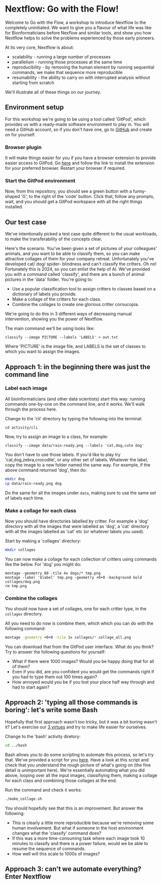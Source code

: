# Nextflow: Go with the Flow!

Welcome to Go with the Flow, a workshop to introduce Nextflow to the completely uninitiated. We want to give you a flavour of what life was like for Bionformaticians before Nexflow and similar tools, and show you how Nextflow helps to solve the problems experienced by those early pioneers.

At its very core, Nextflow is about:

 - scalability - running a large number of processes
 - parallelism - running those processes at the same time
 - reproducibility - by removing the human element by running sequential commands, we make that sequence more reproducible
 - resumability - the ability to carry on with interrupted analysis without starting from scratch

We'll illustrate all of these things on our journey.

## Environment setup

For this workshop we're going to be using a tool called 'GitPod', which provides us with a ready-made software environment to play in. You will need a GitHub account, so if you don't have one, go to [GitHub](https://github.com/) and create on for yourself.

### Browser plugin

It will make things easier for you if you have a browser extension to provide easier access to GitPod. Go [here](https://www.gitpod.io/docs/configure/user-settings/browser-extension) and follow the link to install the extension for your preferred browser. Restart your browser if required.

### Start the GitPod environment

Now, from this repository, you should see a green button with a funny-shaped 'G', to the right of the 'code' button. Click that, follow any prompts, wait, and you should get a GitPod workspace with all the right things installed.

## Our test case

We've intentionally picked a test case quite different to the usual workloads, to make the transferability of the concepts clear. 

Here's the scenario. You've been given a set of pictures of your colleagues' animals, and you want to be able to classify them, so you can make attractive collages of them for your company retreat. Unfortunately you've developed cat/ dog/ spider- blindness and can't classify the critters. Oh no! Fortunately this is 2024, so you can enlist the help of AI. We've provided you with a command called 'classify', and there are a bunch of animal pictures in the 'data' folder. You're going to:

 - Use a popular classification tool to assign critters to classes based on a dictionary of labels you provide.
 - Make a collage of the critters for each class.
 - Combine the collages to create one glorious critter cornucopia.

We're going to do this in 3 different ways of decreasing manual intervention, showing you the power of Nextflow. 

The main command we'll be using looks like:

```
classify --image PICTURE --labels 'LABELS' > out.txt
```

Where 'PICTURE' is the image file, and LABELS is the set of classes to which you want to assign the images.

## Approach 1: in the beginning there was just the command line

### Label each image

All bioinformaticians (and other data scientists) start this way: running commands one-by-one on the command line, and it works. We'll walk through the process here.

Change to the 'cli' directory by typing the following into the terminal:

```
cd activity/cli
```

Now, try to assign an image to a class, for example: 

```
classify --image data/rain-ready.png --labels 'cat,dog,cute dog'
```

You don't have to use those labels. If you'd like to play try 'cat,dog,zebra,crocodile', or any other set of labels. Whatever the label, copy the image to a new folder named the same way. For example, if the above command returned 'dog', then do:

```bash
mkdir dog
cp data/rain-ready.png dog
```

Do the same for all the images under `data`, making sure to use the same set of labels each time. 

### Make a collage for each class

Now you should have directories labelled by critter. For example a 'dog' directory with all the images that were labelled as 'dog', a 'cat' directory with all the images labelled as 'cat' etc (or whatever labels you used).

Start by making a 'collages' directory:

```bash
mkdir collages
```

You can now make a collage for each collection of critters using commands like the below. For 'dog' you might do:

```
montage -geometry 80 -tile 4x dogs/* tmp.png
montage -label '$label' tmp.png -geometry +0+0 -background Gold collages/dog.png
rm tmp.png
```

### Combine the collages

You should now have a set of collages, one for each critter type, in the `collages` directory.

All you need to do now is combine them, which which you can do with the following command:

```bash
montage -geometry +0+0 -tile 1x collages/* collage_all.png
```

You can download that from the GitPod user interface. What do you think? Try to answer the following questions for yourself:

 * What if there were 1000 images? Would you be happy doing that for all of them?
 * Even if you did, are you confident you would get the commands right if you had to type them out 100 times again?
 * How annoyed would you be if you lost your place half way through and had to start again?

## Approach 2: 'typing all those commands is boring': let's write some Bash

Hopefully that first approach wasn't too tricky, but it was a bit boring wasn't it? Let's exercise our [3 virtues](https://thethreevirtues.com/) and try to make life easier for ourselves. 

Change to the 'bash' activity diretory:

```bash
cd ../bash
```

Bash allows you to do some scripting to automate this process, so let's try that. We've provided a script for you [here](activity/bash/make_collage.sh). Have a look at this script and check that you understand the rough picture of what's going on (the fine detail is unimportant here). We're essentially automating what you did above, looping over all the input images, classifiying them, making a collage for each class and combining those collages at the end. 

Run the command and check it works:

```bash
./make_collage.sh
```

You should hopefully see that this is an improvement. But answer the following:

 * This is clearly a little more reproducible because we're removing some human involvement. But what if someone in the host environment changes what the 'classify' command does?
 * If this was a more time-consuming task where each image took 10 minutes to classify and there is a power failure, would we be able to resume the sequence of commands. 
 * How well will this scale to 1000s of images?


## Approach 3: can't we automate everything? Enter Nextflow

